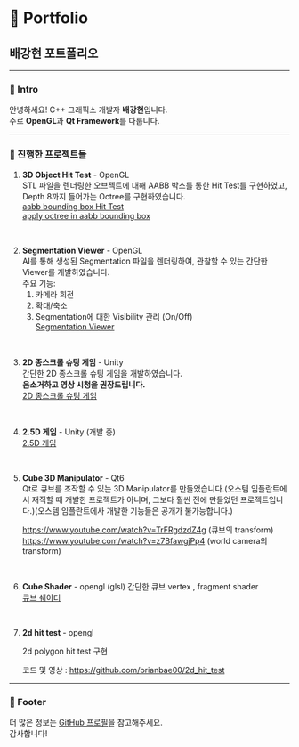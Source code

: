 # 🎨 Portfolio

## 배강현 포트폴리오

---

### 👋 Intro

안녕하세요! C++ 그래픽스 개발자 **배강현**입니다.  
주로 **OpenGL**과 **Qt Framework**를 다룹니다.

---

### 📂 진행한 프로젝트들

1. **3D Object Hit Test** - OpenGL  
   STL 파일을 렌더링한 오브젝트에 대해 AABB 박스를 통한 Hit Test를 구현하였고, Depth 8까지 들어가는 Octree를 구현하였습니다.  
   [aabb bounding box Hit Test](https://github.com/user-attachments/assets/9dccb044-96c4-4f9f-8985-fe5c82e8b470)  
   [apply octree in aabb bounding box](https://github.com/user-attachments/assets/1d2de8b1-4cc2-4d60-abad-576a607e0aaf)


<br>


2. **Segmentation Viewer** - OpenGL  
   AI를 통해 생성된 Segmentation 파일을 렌더링하여, 관찰할 수 있는 간단한 Viewer를 개발하였습니다.  
   주요 기능:  
   1) 카메라 회전  
   2) 확대/축소  
   3) Segmentation에 대한 Visibility 관리 (On/Off)  
[Segmentation Viewer](https://github.com/user-attachments/assets/7a594fa0-2d65-4fac-a01b-aa1d0c40eee3)


<br>


3. **2D 종스크롤 슈팅 게임** - Unity  
   간단한 2D 종스크롤 슈팅 게임을 개발하였습니다.  
   **음소거하고 영상 시청을 권장드립니다.**  
   [2D 종스크롤 슈팅 게임](https://github.com/user-attachments/assets/5f7eed5d-5c1c-4637-b611-4602672d692a)


<br>


4. **2.5D 게임** - Unity (개발 중)  
   [2.5D 게임](https://github.com/user-attachments/assets/aacef84c-f71c-4e68-b0a7-a5eef259b921)


<br>


5. **Cube 3D Manipulator** - Qt6  
   Qt로 큐브를 조작할 수 있는 3D Manipulator를 만들었습니다.(오스템 임플란트에서 재직할 때 개발한 프로젝트가 아니며, 그보다 훨씬 전에 만들었던 프로젝트입니다.)(오스템 임플란트에사 개발한 기능들은 공개가 불가능합니다.)
   
   https://www.youtube.com/watch?v=TrFRgdzdZ4g    (큐브의 transform)  
   https://www.youtube.com/watch?v=z7BfawgjPp4    (world camera의 transform)


<br>


6. **Cube Shader** - opengl (glsl)
  간단한 큐브 vertex , fragment shader   
  [큐브 쉐이더](https://github.com/user-attachments/assets/e9c0d485-c177-4f07-92f6-25fb9080f232)


<br>


7. **2d hit test** - opengl
   
    2d polygon hit test 구현
   
   코드 및 영상 : https://github.com/brianbae00/2d_hit_test

---

### 🌟 Footer

더 많은 정보는 [GitHub 프로필](https://github.com/brianbae00)을 참고해주세요.  
감사합니다!
